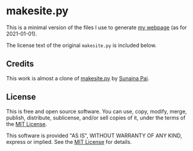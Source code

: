 # makesite.py

This is a minimal version of the files I use to generate [my webpage](http://enatale.name) (as for 2021-01-01).

The license text of the original `makesite.py` is included below.

## Credits

This work is almost a clone of 
[makesite.py](https://github.com/sunainapai/makesite) by [Sunaina
Pai](https://github.com/sunainapai).

## License

This is free and open source software. You can use, copy, modify,
merge, publish, distribute, sublicense, and/or sell copies of it,
under the terms of the [MIT License](LICENSE.md).

This software is provided "AS IS", WITHOUT WARRANTY OF ANY KIND,
express or implied. See the [MIT License](LICENSE.md) for details.

